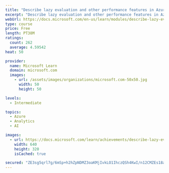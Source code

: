 ```yaml
---
title: "Describe lazy evaluation and other performance features in Azure Databricks"
excerpt: "Describe lazy evaluation and other performance features in Azure Databricks"
webUrl: https://docs.microsoft.com/en-us/learn/modules/describe-lazy-evaluation-performance-features-azure-databricks/
type: course
price: Free
length: PT38M
ratings:
  count: 262
  average: 4.59542
heat: 50

provider:
  name: Microsoft Learn
  domain: microsoft.com
  images:
    - url: /assets/images/organizations/microsoft.com-50x50.jpg
      width: 50
      height: 50

levels:
  - Intermediate

topics:
  - Azure
  - Analytics
  - AI

images:
  - url: https://docs.microsoft.com/learn/achievements/describe-lazy-evaluation-other-performance-features-azure-databricks-social.png
    width: 640
    height: 320
    isCached: true

secured: "ZE3sg5qrl7g/6mSp+h2hZpNDMZ3oaKMjIvkLO1IhczQSh4KwI/n12CMZEs18aaQ1xK6hBdVMHjrN9nlAsx4n1ka6cQB+PL6oB1bdEwXdFcUowyq/F38lXEos+0K7BxKglhB9q7Cj9IBg/B0FbZcFGKeYgPboTgFmKWbucB3mCOqqDbgp/gBGrV5+RmDOzQk1LkX6Jv04jmU75jQE3z8HbfcZLrJdZleO2c2zC8E5+3avGerAHdq3emyotUTPD+968+iU5WNSbtSJRUXg+CL4Pcfaz+qaenKL88cnRyTGCpnrx2yOaVr7cJO8ov1jy7jKzPUS9glIYaTr5kvtW36DDe9OH038eGwd/M8j6k+3UtKFT7tRUp8QAzXz+sxw+nmUtHk746cBhMxEfPwWhf515zBvmQkLVITd9y33Scgld3Y=;esMLlqxuZztWb7RBINnKew=="
---
```



